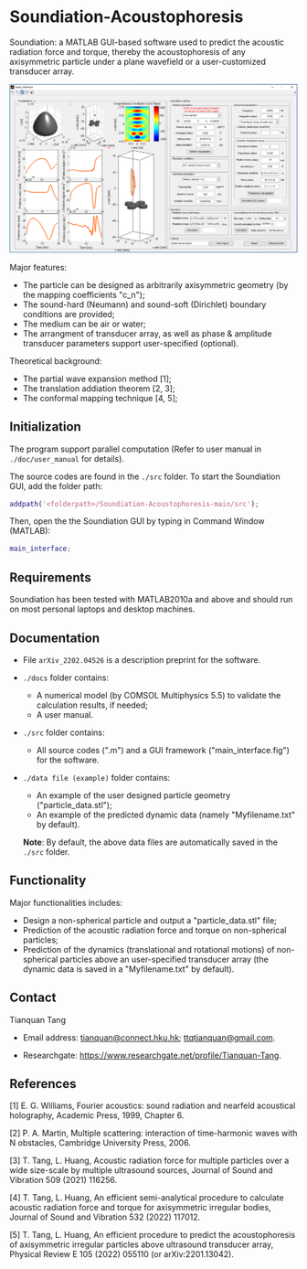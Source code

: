 # Soundiation-Acoustophoresis
Soundiation: a MATLAB GUI-based software used to predict the acoustic radiation force and torque, thereby the acoustophoresis of any axisymmetric particle under a plane wavefield or a user-customized transducer array.

![image](https://github.com/Tountain/Images/blob/main/GUI.bmp)

Major features:
- The particle can be designed as arbitrarily axisymmetric geometry (by the mapping coefficients "c_n");
- The sound-hard (Neumann) and sound-soft (Dirichlet) boundary conditions are provided;
- The medium can be air or water;
- The arrangment of transducer array, as well as phase & amplitude transducer parameters support user-specified (optional).

Theoretical background:
- The partial wave expansion method [1];
- The translation addiation theorem [2, 3];
- The conformal mapping technique [4, 5];

## Initialization

The program support parallel computation (Refer to user manual in ```./doc/user_manual``` for details). 

The source codes are found in the ```./src``` folder. To start the Soundiation GUI, add the folder path:

``` matlab
addpath('<folderpath>/Soundiation-Acoustophoresis-main/src');
```

Then, open the the Soundiation GUI by typing in Command Window (MATLAB):

``` matlab
main_interface;
```

## Requirements

Soundiation has been tested with MATLAB2010a and above and should run on most personal laptops and desktop machines.

## Documentation

- File ```arXiv_2202.04526``` is a description preprint for the software.

- ```./docs``` folder contains:
  -  A numerical model (by COMSOL Multiphysics 5.5) to validate the calculation results, if needed;
  -  A user manual.

- ```./src``` folder contains:
  -  All source codes (".m") and a GUI framework ("main_interface.fig") for the software.

- ```./data file (example)``` folder contains: 
  -  An example of the user designed particle geometry ("particle_data.stl");
  -  An example of the predicted dynamic data (namely "Myfilename.txt" by default).

   **Note**: By default, the above data files are automatically saved in the ```./src``` folder.


## Functionality

Major functionalities includes:
- Design a non-spherical particle and output a "particle_data.stl" file;
- Prediction of the acoustic radiation force and torque on non-spherical particles;
- Prediction of the dynamics (translational and rotational motions) of non-spherical particles above an user-specified transducer array (the dynamic data is saved in a "Myfilename.txt" by default).


## Contact
Tianquan Tang

- Email address: tianquan@connect.hku.hk; ttqtianquan@gmail.com.

- Researchgate: https://www.researchgate.net/profile/Tianquan-Tang.


## References

[1] E. G. Williams, Fourier acoustics: sound radiation and nearfeld acoustical holography, Academic Press, 1999, Chapter 6.

[2] P. A. Martin, Multiple scattering: interaction of time-harmonic waves with N obstacles, Cambridge University Press, 2006.

[3] T. Tang, L. Huang, Acoustic radiation force for multiple particles over a wide size-scale by multiple ultrasound sources, Journal of Sound and Vibration 509 (2021) 116256.

[4] T. Tang, L. Huang, An efficient semi-analytical procedure to calculate acoustic radiation force and torque for axisymmetric irregular bodies, Journal of Sound and Vibration 532 (2022) 117012.

[5] T. Tang, L. Huang, An efficient procedure to predict the acoustophoresis of axisymmetric irregular particles above ultrasound transducer array, Physical Review E 105 (2022) 055110 (or arXiv:2201.13042).
